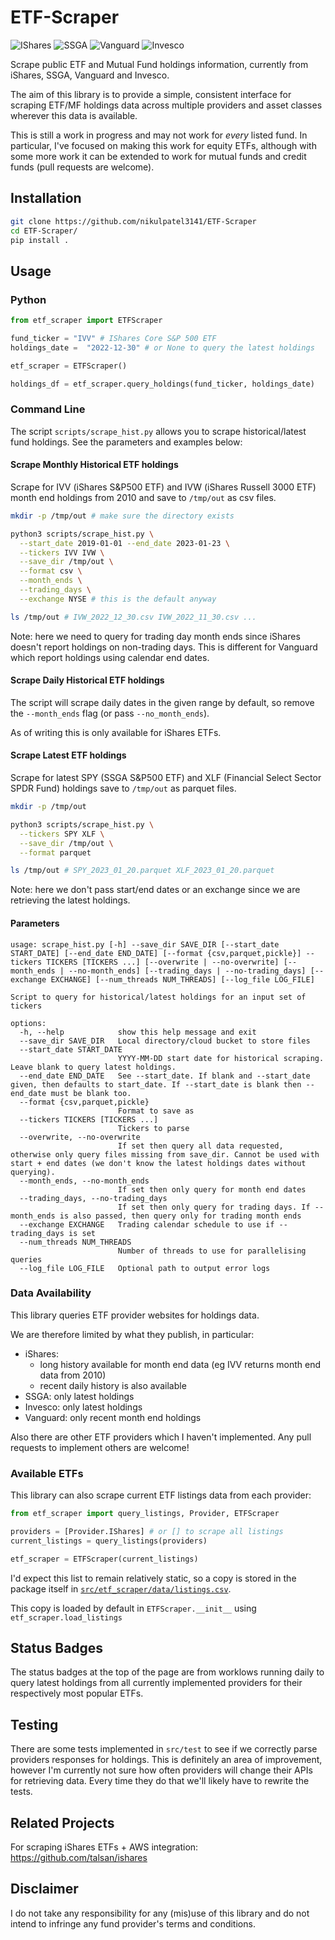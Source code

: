 # ETF-Scraper

![IShares](https://github.com/nikulpatel3141/ETF-Scraper/actions/workflows/check_ishares.yml/badge.svg)
![SSGA](https://github.com/nikulpatel3141/ETF-Scraper/actions/workflows/check_ssga.yml/badge.svg)
![Vanguard](https://github.com/nikulpatel3141/ETF-Scraper/actions/workflows/check_vanguard.yml/badge.svg)
![Invesco](https://github.com/nikulpatel3141/ETF-Scraper/actions/workflows/check_invesco.yml/badge.svg)

Scrape public ETF and Mutual Fund holdings information, currently from iShares, SSGA, Vanguard and Invesco.

The aim of this library is to provide a simple, consistent interface for scraping ETF/MF holdings data across multiple providers and asset classes wherever this data is available.

This is still a work in progress and may not work for _every_ listed fund. In particular, I've focused on making this work for equity ETFs, although with some more work it can be extended to work for mutual funds and credit funds (pull requests are welcome).

## Installation

```bash
git clone https://github.com/nikulpatel3141/ETF-Scraper
cd ETF-Scraper/
pip install .
```

## Usage

### Python

```python
from etf_scraper import ETFScraper

fund_ticker = "IVV" # IShares Core S&P 500 ETF
holdings_date =  "2022-12-30" # or None to query the latest holdings

etf_scraper = ETFScraper()

holdings_df = etf_scraper.query_holdings(fund_ticker, holdings_date)
```

### Command Line

The script `scripts/scrape_hist.py` allows you to scrape historical/latest fund holdings. See the parameters and examples below:

#### Scrape Monthly Historical ETF holdings

Scrape for IVV (iShares S&P500 ETF) and IVW (iShares Russell 3000 ETF) month end holdings from 2010 and save to `/tmp/out` as csv files.

```bash
mkdir -p /tmp/out # make sure the directory exists

python3 scripts/scrape_hist.py \
  --start_date 2019-01-01 --end_date 2023-01-23 \
  --tickers IVV IVW \
  --save_dir /tmp/out \
  --format csv \
  --month_ends \
  --trading_days \
  --exchange NYSE # this is the default anyway

ls /tmp/out # IVW_2022_12_30.csv IVW_2022_11_30.csv ...

```

Note: here we need to query for trading day month ends since iShares doesn't report holdings on non-trading days. This is different for Vanguard which report holdings using calendar end dates.

#### Scrape Daily Historical ETF holdings

The script will scrape daily dates in the given range by default, so remove the `--month_ends` flag (or pass `--no_month_ends`).

As of writing this is only available for iShares ETFs.

#### Scrape Latest ETF holdings

Scrape for latest SPY (SSGA S&P500 ETF) and XLF (Financial Select Sector SPDR Fund) holdings save to `/tmp/out` as parquet files.

```bash
mkdir -p /tmp/out

python3 scripts/scrape_hist.py \
  --tickers SPY XLF \
  --save_dir /tmp/out \
  --format parquet

ls /tmp/out # SPY_2023_01_20.parquet XLF_2023_01_20.parquet
```

Note: here we don't pass start/end dates or an exchange since we are retrieving the latest holdings.

#### Parameters

```
usage: scrape_hist.py [-h] --save_dir SAVE_DIR [--start_date START_DATE] [--end_date END_DATE] [--format {csv,parquet,pickle}] --tickers TICKERS [TICKERS ...] [--overwrite | --no-overwrite] [--month_ends | --no-month_ends] [--trading_days | --no-trading_days] [--exchange EXCHANGE] [--num_threads NUM_THREADS] [--log_file LOG_FILE]

Script to query for historical/latest holdings for an input set of tickers

options:
  -h, --help            show this help message and exit
  --save_dir SAVE_DIR   Local directory/cloud bucket to store files
  --start_date START_DATE
                        YYYY-MM-DD start date for historical scraping. Leave blank to query latest holdings.
  --end_date END_DATE   See --start_date. If blank and --start_date given, then defaults to start_date. If --start_date is blank then --end_date must be blank too.
  --format {csv,parquet,pickle}
                        Format to save as
  --tickers TICKERS [TICKERS ...]
                        Tickers to parse
  --overwrite, --no-overwrite
                        If set then query all data requested, otherwise only query files missing from save_dir. Cannot be used with start + end dates (we don't know the latest holdings dates without querying).
  --month_ends, --no-month_ends
                        If set then only query for month end dates
  --trading_days, --no-trading_days
                        If set then only query for trading days. If --month_ends is also passed, then query only for trading month ends
  --exchange EXCHANGE   Trading calendar schedule to use if --trading_days is set
  --num_threads NUM_THREADS
                        Number of threads to use for parallelising queries
  --log_file LOG_FILE   Optional path to output error logs
```

### Data Availability

This library queries ETF provider websites for holdings data.

We are therefore limited by what they publish, in particular:

- iShares:
  - long history available for month end data (eg IVV returns month end data from 2010)
  - recent daily history is also available
- SSGA: only latest holdings
- Invesco: only latest holdings
- Vanguard: only recent month end holdings

Also there are other ETF providers which I haven't implemented. Any pull requests to implement others are welcome!

### Available ETFs

This library can also scrape current ETF listings data from each provider:

```python
from etf_scraper import query_listings, Provider, ETFScraper

providers = [Provider.IShares] # or [] to scrape all listings
current_listings = query_listings(providers)

etf_scraper = ETFScraper(current_listings)
```

I'd expect this list to remain relatively static, so a copy is stored in the package itself in [`src/etf_scraper/data/listings.csv`](https://github.com/nikulpatel3141/ETF-Scraper/blob/5116a28697588f566693ca880605c4f68dac14c0/src/etf_scraper/data/listings.csv).

This copy is loaded by default in `ETFScraper.__init__` using `etf_scraper.load_listings`

## Status Badges

The status badges at the top of the page are from worklows running daily to query latest holdings from all currently implemented providers for their respectively most popular ETFs.

## Testing

There are some tests implemented in `src/test` to see if we correctly parse providers responses for holdings. This is definitely an area of improvement, however I'm currently not sure how often providers will change their APIs for retrieving data. Every time they do that we'll likely have to rewrite the tests.

## Related Projects

For scraping iShares ETFs + AWS integration: https://github.com/talsan/ishares

## Disclaimer

I do not take any responsibility for any (mis)use of this library and do not intend to infringe any fund provider's terms and conditions.
